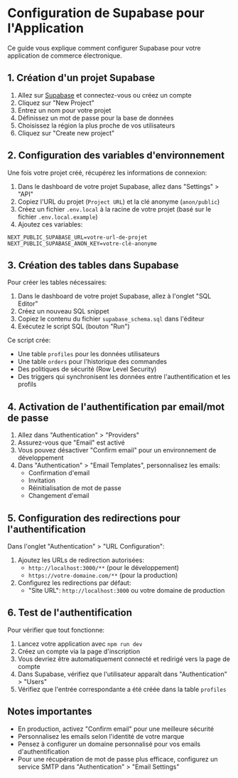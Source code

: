 # Configuration de Supabase pour l'Application

Ce guide vous explique comment configurer Supabase pour votre application de commerce électronique.

## 1. Création d'un projet Supabase

1. Allez sur [Supabase](https://supabase.com) et connectez-vous ou créez un compte
2. Cliquez sur "New Project"
3. Entrez un nom pour votre projet
4. Définissez un mot de passe pour la base de données
5. Choisissez la région la plus proche de vos utilisateurs
6. Cliquez sur "Create new project"

## 2. Configuration des variables d'environnement

Une fois votre projet créé, récupérez les informations de connexion:

1. Dans le dashboard de votre projet Supabase, allez dans "Settings" > "API"
2. Copiez l'URL du projet (`Project URL`) et la clé anonyme (`anon/public`)
3. Créez un fichier `.env.local` à la racine de votre projet (basé sur le fichier `.env.local.example`)
4. Ajoutez ces variables:

```
NEXT_PUBLIC_SUPABASE_URL=votre-url-de-projet
NEXT_PUBLIC_SUPABASE_ANON_KEY=votre-clé-anonyme
```

## 3. Création des tables dans Supabase

Pour créer les tables nécessaires:

1. Dans le dashboard de votre projet Supabase, allez à l'onglet "SQL Editor"
2. Créez un nouveau SQL snippet
3. Copiez le contenu du fichier `supabase_schema.sql` dans l'éditeur
4. Exécutez le script SQL (bouton "Run")

Ce script crée:
- Une table `profiles` pour les données utilisateurs
- Une table `orders` pour l'historique des commandes
- Des politiques de sécurité (Row Level Security)
- Des triggers qui synchronisent les données entre l'authentification et les profils

## 4. Activation de l'authentification par email/mot de passe

1. Allez dans "Authentication" > "Providers"
2. Assurez-vous que "Email" est activé
3. Vous pouvez désactiver "Confirm email" pour un environnement de développement
4. Dans "Authentication" > "Email Templates", personnalisez les emails:
   - Confirmation d'email
   - Invitation
   - Réinitialisation de mot de passe
   - Changement d'email

## 5. Configuration des redirections pour l'authentification

Dans l'onglet "Authentication" > "URL Configuration":

1. Ajoutez les URLs de redirection autorisées:
   - `http://localhost:3000/**` (pour le développement)
   - `https://votre-domaine.com/**` (pour la production)
2. Configurez les redirections par défaut:
   - "Site URL": `http://localhost:3000` ou votre domaine de production

## 6. Test de l'authentification

Pour vérifier que tout fonctionne:

1. Lancez votre application avec `npm run dev`
2. Créez un compte via la page d'inscription
3. Vous devriez être automatiquement connecté et redirigé vers la page de compte
4. Dans Supabase, vérifiez que l'utilisateur apparaît dans "Authentication" > "Users"
5. Vérifiez que l'entrée correspondante a été créée dans la table `profiles`

## Notes importantes

- En production, activez "Confirm email" pour une meilleure sécurité
- Personnalisez les emails selon l'identité de votre marque
- Pensez à configurer un domaine personnalisé pour vos emails d'authentification
- Pour une récupération de mot de passe plus efficace, configurez un service SMTP dans "Authentication" > "Email Settings"
